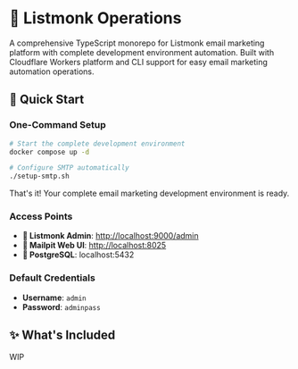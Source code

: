# 📧 Listmonk Operations

A comprehensive TypeScript monorepo for Listmonk email marketing platform with complete development environment automation. Built with Cloudflare Workers platform and CLI support for easy email marketing automation operations.

## 🚀 Quick Start

### One-Command Setup

```bash
# Start the complete development environment
docker compose up -d

# Configure SMTP automatically
./setup-smtp.sh
```

That's it! Your complete email marketing development environment is ready.

### Access Points

- **📧 Listmonk Admin**: <http://localhost:9000/admin>
- **📨 Mailpit Web UI**: <http://localhost:8025>  
- **🐘 PostgreSQL**: localhost:5432

### Default Credentials

- **Username**: `admin`
- **Password**: `adminpass`

## ✨ What's Included

WIP

